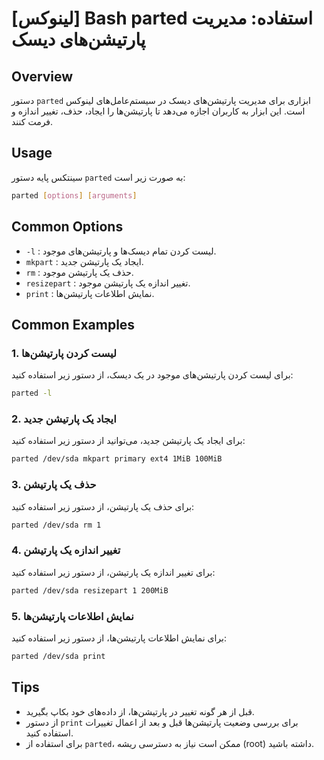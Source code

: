 # [لینوکس] Bash parted استفاده: مدیریت پارتیشن‌های دیسک

## Overview
دستور `parted` ابزاری برای مدیریت پارتیشن‌های دیسک در سیستم‌عامل‌های لینوکس است. این ابزار به کاربران اجازه می‌دهد تا پارتیشن‌ها را ایجاد، حذف، تغییر اندازه و فرمت کنند.

## Usage
سینتکس پایه دستور `parted` به صورت زیر است:

```bash
parted [options] [arguments]
```

## Common Options
- `-l` : لیست کردن تمام دیسک‌ها و پارتیشن‌های موجود.
- `mkpart` : ایجاد یک پارتیشن جدید.
- `rm` : حذف یک پارتیشن موجود.
- `resizepart` : تغییر اندازه یک پارتیشن موجود.
- `print` : نمایش اطلاعات پارتیشن‌ها.

## Common Examples
### 1. لیست کردن پارتیشن‌ها
برای لیست کردن پارتیشن‌های موجود در یک دیسک، از دستور زیر استفاده کنید:

```bash
parted -l
```

### 2. ایجاد یک پارتیشن جدید
برای ایجاد یک پارتیشن جدید، می‌توانید از دستور زیر استفاده کنید:

```bash
parted /dev/sda mkpart primary ext4 1MiB 100MiB
```

### 3. حذف یک پارتیشن
برای حذف یک پارتیشن، از دستور زیر استفاده کنید:

```bash
parted /dev/sda rm 1
```

### 4. تغییر اندازه یک پارتیشن
برای تغییر اندازه یک پارتیشن، از دستور زیر استفاده کنید:

```bash
parted /dev/sda resizepart 1 200MiB
```

### 5. نمایش اطلاعات پارتیشن‌ها
برای نمایش اطلاعات پارتیشن‌ها، از دستور زیر استفاده کنید:

```bash
parted /dev/sda print
```

## Tips
- قبل از هر گونه تغییر در پارتیشن‌ها، از داده‌های خود بکاپ بگیرید.
- از دستور `print` برای بررسی وضعیت پارتیشن‌ها قبل و بعد از اعمال تغییرات استفاده کنید.
- برای استفاده از `parted`، ممکن است نیاز به دسترسی ریشه (root) داشته باشید.